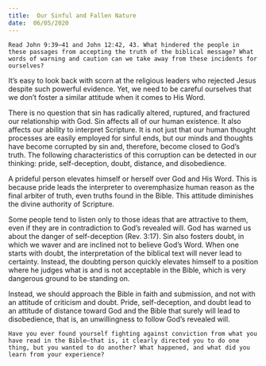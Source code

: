 ```yaml
---
title:  Our Sinful and Fallen Nature
date:  06/05/2020
---
```


`Read John 9:39–41 and John 12:42, 43. What hindered the people in these passages from accepting the truth of the biblical message? What words of warning and caution can we take away from these incidents for ourselves?`

It’s easy to look back with scorn at the religious leaders who rejected Jesus despite such powerful evidence. Yet, we need to be careful ourselves that we don’t foster a similar attitude when it comes to His Word.

There is no question that sin has radically altered, ruptured, and fractured our relationship with God. Sin affects all of our human existence. It also affects our ability to interpret Scripture. It is not just that our human thought processes are easily employed for sinful ends, but our minds and thoughts have become corrupted by sin and, therefore, become closed to God’s truth. The following characteristics of this corruption can be detected in our thinking: pride, self-deception, doubt, distance, and disobedience.

A prideful person elevates himself or herself over God and His Word. This is because pride leads the interpreter to overemphasize human reason as the final arbiter of truth, even truths found in the Bible. This attitude diminishes the divine authority of Scripture.

Some people tend to listen only to those ideas that are attractive to them, even if they are in contradiction to God’s revealed will. God has warned us about the danger of self-deception (Rev. 3:17). Sin also fosters doubt, in which we waver and are inclined not to believe God’s Word. When one starts with doubt, the interpretation of the biblical text will never lead to certainty. Instead, the doubting person quickly elevates himself to a position where he judges what is and is not acceptable in the Bible, which is very dangerous ground to be standing on.

Instead, we should approach the Bible in faith and submission, and not with an attitude of criticism and doubt. Pride, self-deception, and doubt lead to an attitude of distance toward God and the Bible that surely will lead to disobedience, that is, an unwillingness to follow God’s revealed will.

`Have you ever found yourself fighting against conviction from what you have read in the Bible—that is, it clearly directed you to do one thing, but you wanted to do another? What happened, and what did you learn from your experience?`